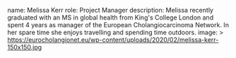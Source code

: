 name: Melissa Kerr
role: Project Manager
description: Melissa recently graduated with an MS in global health from King's College London and spent 4 years as manager of the European Cholangiocarcinoma Network. In her spare time she enjoys travelling and spending time outdoors. 
image: >
  https://eurocholangionet.eu/wp-content/uploads/2020/02/melissa-kerr-150x150.jpg
